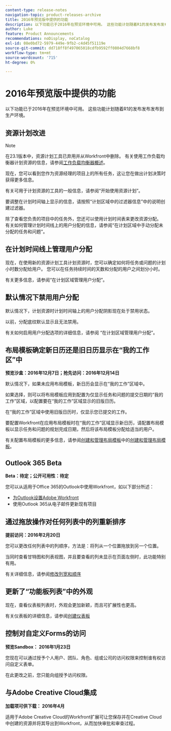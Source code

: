 ```yaml
---
content-type: release-notes
navigation-topic: product-releases-archive
title: 2016年预览版中提供的功能
description: 以下功能已于2016年在预览环境中可用。 这些功能计划随着R1的发布发布发布到生产环境。
author: Luke
feature: Product Announcements
recommendations: noDisplay, noCatalog
exl-id: 08e0bd72-5979-449e-9fb2-c4d45f51119e
source-git-commit: dd718ff8f497065018cdfb9592ff0804d7668bf8
workflow-type: tm+mt
source-wordcount: '715'
ht-degree: 0%

---
```


# 2016年预览版中提供的功能

以下功能已于2016年在预览环境中可用。 这些功能计划随着R1的发布发布发布到生产环境。

## 资源计划改进

>[!NOTE]
>
>在23.1版本中，资源计划工具已弃用并从Workfront中删除。 有关使用工作负载均衡器计划资源的信息，请参阅[工作负载均衡器概述](../../../../resource-mgmt/workload-balancer/overview-workload-balancer.md)。

现在，您可以看到您作为资源经理的项目上的所有任务，这让您在做出计划决策时获得更多信息。

有关可用于计划资源的工具的一般信息，请参阅“开始使用资源计划”。

要调整在计划时间轴上显示的信息，请按照“计划区域中的过滤器信息”中的说明创建过滤器。

除了查看您负责的项目中的任务外，您还可以使用计划时间表来更改资源分配。 有关如何管理计划时间线上的用户分配的信息，请参阅“在计划区域中手动分配未分配的任务和问题”。

## 在计划时间线上管理用户分配

现在，在使用新的资源计划工具计划资源时，您可以确定如何将任务或问题的计划小时数分配给用户。 您可以在任务持续时间的天数和分配的用户之间划分小时。

有关更多信息，请参阅“在计划区域管理用户分配”。

## 默认情况下禁用用户分配

默认情况下，计划资源时计划时间轴上的用户分配阴影现在处于禁用状态。

以前，分配底纹默认显示且无法禁用。

有关如何启用用户分配选项的详细信息，请参阅
“在计划区域管理用户分配”。

## 布局模板确定新日历还是旧日历显示在“我的工作区”中

**预览沙盒：2016年12月7日；抢先访问：2016年12月14日** 

默认情况下，如果未应用布局模板，新日历会显示在“我的工作”区域中。

如果选择，则可以将布局模板应用到配置为仅显示任务和问题的提交日期的“我的工作”区域，以配置要在“我的工作”区域显示的旧版日历。

在“我的工作”区域中使用旧版日历时，仅显示您已提交的工作。

要配置Workfront在应用布局模板时在“我的工作”区域显示新日历，请配置布局模板以显示任务和问题的规划完成日期，然后将该布局模板分配给适当的用户。

有关配置布局模板的更多信息，请参阅[创建和管理布局模板](../../../../administration-and-setup/customize-workfront/use-layout-templates/create-and-manage-layout-templates.md)中的[创建和管理布局模板](../../../../administration-and-setup/customize-workfront/use-layout-templates/create-and-manage-layout-templates.md#customizing-my-work)。

## Outlook 365 Beta

**Beta：待定；公开可用性：待定**

您可以从适用于Office 365的Outlook中使用Workfront，如以下部分所述：

* [为Outlook设置Adobe Workfront](../../../../workfront-integrations-and-apps/using-workfront-with-outlook/set-up-workfront-for-outlook.md)
* 使用Outlook 365从电子邮件更新现有项目

## 通过拖放操作对任何列表中的列重新排序

**提前访问：2016年2月20日**

您可以更改任何列表中的列顺序，方法是：将列从一个位置拖放到另一个位置。

当同时查看甘特图和列表视图，并且要查看的列未显示在页面左侧时，此功能特别有用。 

有关详细信息，请参阅[修改列宽和顺序](../../../../reports-and-dashboards/reports/reporting-elements/modify-column-width-order.md)

## 更新了“功能板列表”中的外观

现在，查看仪表板列表时，外观会更加新颖，而且可扩展性也更高。

有关仪表板的详细信息，请参阅[创建仪表板](../../../../reports-and-dashboards/dashboards/creating-and-managing-dashboards/create-dashboard.md)

## 控制对自定义Forms的访问

**预览Sandbox： 2016年1月23日**

您现在可以通过授予个人用户、团队、角色、组或公司的访问权限来控制谁有权访问自定义表单。 

在此更改之前，您只能向组授予访问权限。

## 与Adobe Creative Cloud集成

**加载项可供下载： 2016年4月**

适用于Adobe Creative Cloud的Workfront扩展可让您保存并在Creative Cloud中创建的资源并将其导出到Workfront，从而加快审批和审查过程。
